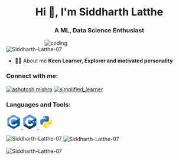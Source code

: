 <h1 align="center">Hi 👋, I'm Siddharth Latthe</h1>
<h3 align="center">A ML, Data Science Enthusiast</h3>

<img align="right" alt="coding" width="400" src="https://user-images.githubusercontent.com/55389276/140866485-8fb1c876-9a8f-4d6a-98dc-08c4981eaf70.gif">

<p align="left"> <img src="https://komarev.com/ghpvc/?username=Siddharth-Latthe-07&label=Profile%20views&color=0e75b6&style=flat" alt="Siddharth-Latthe-07" /> </p>

- 👨‍💻 About me  **Keen Learner, Explorer and motivated personality**

<h3 align="left">Connect with me:</h3>
<p align="left">
<a href="https://linkedin.com/in/siddharth-latthe" target="blank"><img align="center" src="https://raw.githubusercontent.com/rahuldkjain/github-profile-readme-generator/master/src/images/icons/Social/linked-in-alt.svg" alt="ashutosh mishra" height="30" width="40" /></a>
<a href="https://instagram.com/sidd_latthe" target="blank"><img align="center" src="https://raw.githubusercontent.com/rahuldkjain/github-profile-readme-generator/master/src/images/icons/Social/instagram.svg" alt="simplified_learner" height="30" width="40" /></a>
</p>

<h3 align="left">Languages and Tools:</h3>
<p align="left"> <a href="https://www.cprogramming.com/" target="_blank" rel="noreferrer"> <img src="https://raw.githubusercontent.com/devicons/devicon/master/icons/c/c-original.svg" alt="c" width="40" height="40"/> </a> <a href="https://www.w3schools.com/cpp/" target="_blank" rel="noreferrer"> <img src="https://raw.githubusercontent.com/devicons/devicon/master/icons/cplusplus/cplusplus-original.svg" alt="cplusplus" width="40" height="40"/> </a>   <a href="https://www.python.org" target="_blank" rel="noreferrer"> <img src="https://raw.githubusercontent.com/devicons/devicon/master/icons/python/python-original.svg" alt="python" width="40" height="40"/> </a> </p>



<p><img align="left" src="https://github-readme-stats.vercel.app/api/top-langs?username=Siddharth-Latthe-07&show_icons=true&locale=en&layout=compact" alt="Siddharth-Latthe-07" /></p>

<p>&nbsp;<img align="center" src="https://github-readme-stats.vercel.app/api?username=Siddharth-Latthe-07&show_icons=true&locale=en" alt="Siddharth-Latthe-07" /></p>

<p><img align="center" src="https://github-readme-streak-stats.herokuapp.com/?user=Siddharth-Latthe-07&" alt="Siddharth-Latthe-07" /></p>
